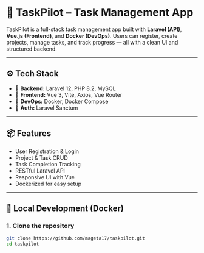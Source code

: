 # 🚀 TaskPilot – Task Management App

TaskPilot is a full-stack task management app built with **Laravel (API)**, **Vue.js (Frontend)**, and **Docker (DevOps)**. Users can register, create projects, manage tasks, and track progress — all with a clean UI and structured backend.

---

## ⚙️ Tech Stack

- 🧠 **Backend:** Laravel 12, PHP 8.2, MySQL
- 🎨 **Frontend:** Vue 3, Vite, Axios, Vue Router
- 🐳 **DevOps:** Docker, Docker Compose
- 🔐 **Auth:** Laravel Sanctum

---

## 📦 Features

- User Registration & Login
- Project & Task CRUD
- Task Completion Tracking
- RESTful Laravel API
- Responsive UI with Vue
- Dockerized for easy setup

---

## 🐳 Local Development (Docker)

### 1. Clone the repository

```bash
git clone https://github.com/mageta17/taskpilot.git
cd taskpilot
